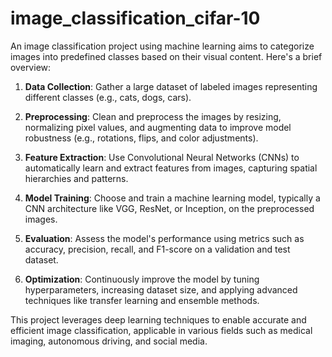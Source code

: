 # image_classification_cifar-10



An image classification project using machine learning aims to categorize images into predefined classes based on their visual content. Here's a brief overview:

1. **Data Collection**: Gather a large dataset of labeled images representing different classes (e.g., cats, dogs, cars).

2. **Preprocessing**: Clean and preprocess the images by resizing, normalizing pixel values, and augmenting data to improve model robustness (e.g., rotations, flips, and color adjustments).

3. **Feature Extraction**: Use Convolutional Neural Networks (CNNs) to automatically learn and extract features from images, capturing spatial hierarchies and patterns.

4. **Model Training**: Choose and train a machine learning model, typically a CNN architecture like VGG, ResNet, or Inception, on the preprocessed images.

5. **Evaluation**: Assess the model's performance using metrics such as accuracy, precision, recall, and F1-score on a validation and test dataset.

6. **Optimization**: Continuously improve the model by tuning hyperparameters, increasing dataset size, and applying advanced techniques like transfer learning and ensemble methods.

This project leverages deep learning techniques to enable accurate and efficient image classification, applicable in various fields such as medical imaging, autonomous driving, and social media.
